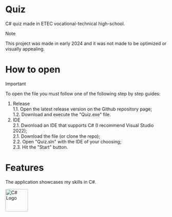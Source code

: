 # Quiz
C# quiz made in ETEC vocational-technical high-school.
> [!NOTE]
> This project was made in early 2024 and it was not made to be optimized or visually appealing.

# How to open
> [!IMPORTANT]
> To open the file you must follow one of the following step by step guides:
> 1. Release<br />
>   1.1. Open the latest release version on the Github repository page;<br />
>   1.2. Download and execute the "Quiz.exe" file.
> 2. IDE<br />
>   2.1. Dwonload an IDE that supports C# (I recommend Visual Studio 2022);<br />
>   2.1. Download the file (or clone the repo);<br />
>   2.2. Open "Quiz.sln" with the IDE of your choosing;<br />
>   2.3. Hit the "Start" button.

# Features
<p>The application showcases my skills in C#.</p>

<img alt="C# Logo" src="https://upload.wikimedia.org/wikipedia/commons/4/4f/Csharp_Logo.png" width="70">
